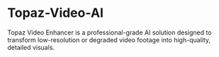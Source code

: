# Topaz-Video-AI
Topaz Video Enhancer is a professional-grade AI solution designed to transform low-resolution or degraded video footage into high-quality, detailed visuals.

